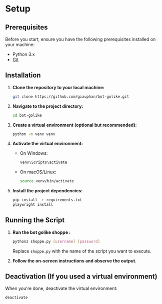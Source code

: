 # Setup

## Prerequisites

Before you start, ensure you have the following prerequisites installed on your machine:

- Python 3.x
- [Git](https://git-scm.com/)

## Installation

1. **Clone the repository to your local machine:**

    ```bash
    git clone https://github.com/giauphan/bot-golike.git
    ```

2. **Navigate to the project directory:**

    ```bash
    cd bot-golike
    ```

3. **Create a virtual environment (optional but recommended):**

    ```bash
    python -m venv venv
    ```

4. **Activate the virtual environment:**

    - On Windows:

        ```bash
        venv\Scripts\activate
        ```

    - On macOS/Linux:

        ```bash
        source venv/bin/activate
        ```

5. **Install the project dependencies:**

    ```bash
    pip install -r requirements.txt
    playwright install
    ```

## Running the Script

1. **Run the bot golike shoppe :**

    ```bash
    python3 shoppe.py [username] [password]
    ```

    Replace `shoppe.py` with the name of the script you want to execute.

2. **Follow the on-screen instructions and observe the output.**

## Deactivation (If you used a virtual environment)

When you're done, deactivate the virtual environment:

```bash
deactivate
```
